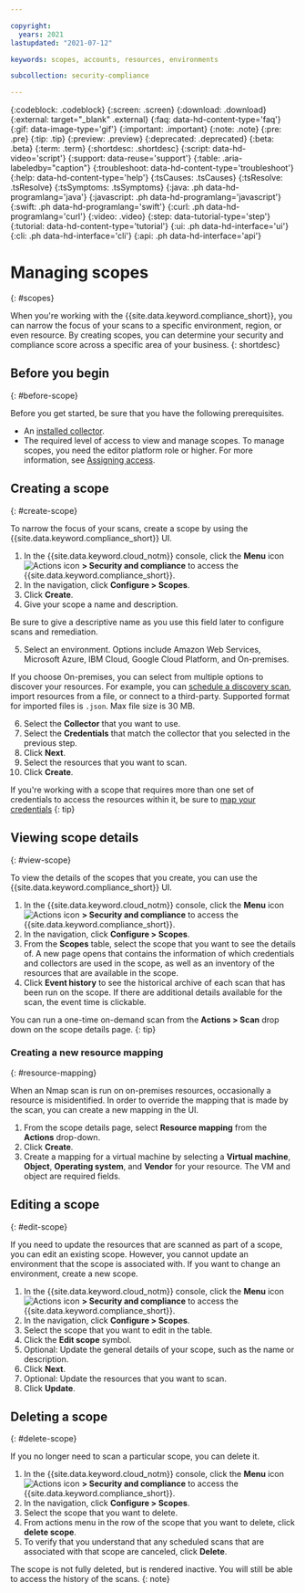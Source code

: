 ```yaml
---

copyright:
  years: 2021
lastupdated: "2021-07-12"

keywords: scopes, accounts, resources, environments

subcollection: security-compliance

---
```


{:codeblock: .codeblock}
{:screen: .screen}
{:download: .download}
{:external: target="_blank" .external}
{:faq: data-hd-content-type='faq'}
{:gif: data-image-type='gif'}
{:important: .important}
{:note: .note}
{:pre: .pre}
{:tip: .tip}
{:preview: .preview}
{:deprecated: .deprecated}
{:beta: .beta}
{:term: .term}
{:shortdesc: .shortdesc}
{:script: data-hd-video='script'}
{:support: data-reuse='support'}
{:table: .aria-labeledby="caption"}
{:troubleshoot: data-hd-content-type='troubleshoot'}
{:help: data-hd-content-type='help'}
{:tsCauses: .tsCauses}
{:tsResolve: .tsResolve}
{:tsSymptoms: .tsSymptoms}
{:java: .ph data-hd-programlang='java'}
{:javascript: .ph data-hd-programlang='javascript'}
{:swift: .ph data-hd-programlang='swift'}
{:curl: .ph data-hd-programlang='curl'}
{:video: .video}
{:step: data-tutorial-type='step'}
{:tutorial: data-hd-content-type='tutorial'}
{:ui: .ph data-hd-interface='ui'}
{:cli: .ph data-hd-interface='cli'}
{:api: .ph data-hd-interface='api'}


# Managing scopes
{: #scopes}

When you're working with the {{site.data.keyword.compliance_short}}, you can narrow the focus of your scans to a specific environment, region, or even resource. By creating scopes, you can determine your security and compliance score across a specific area of your business. 
{: shortdesc}


## Before you begin
{: #before-scope}

Before you get started, be sure that you have the following prerequisites.

- An [installed collector](/docs/security-compliance?topic=security-compliance-collector).
- The required level of access to view and manage scopes. To manage scopes, you need the editor platform role or higher. For more information, see [Assigning access](/docs/security-compliance?topic=security-compliance-access-management).




## Creating a scope
{: #create-scope}

To narrow the focus of your scans, create a scope by using the {{site.data.keyword.compliance_short}} UI.

1. In the {{site.data.keyword.cloud_notm}} console, click the **Menu** icon ![Actions icon](../icons/actions-icon-vertical.svg) **> Security and compliance** to access the {{site.data.keyword.compliance_short}}.
2. In the navigation, click **Configure > Scopes**.
3. Click **Create**.
4. Give your scope a name and description.

  Be sure to give a descriptive name as you use this field later to configure scans and remediation.

5. Select an environment. Options include Amazon Web Services, Microsoft Azure, IBM Cloud, Google Cloud Platform, and On-premises.

  If you choose On-premises, you can select from multiple options to discover your resources. For example, you can [schedule a discovery scan](/docs/security-compliance?topic=security-compliance-schedule-scan), import resources from a file, or connect to a third-party. Supported format for imported files is  `.json`. Max file size is 30 MB.

6. Select the **Collector** that you want to use.
7. Select the **Credentials** that match the collector that you selected in the previous step.
8. Click **Next**.
9. Select the resources that you want to scan.
10. Click **Create**.


If you're working with a scope that requires more than one set of credentials to access the resources within it, be sure to [map your credentials](/docs/security-compliance?topic=security-compliance-credentials)
{: tip}



## Viewing scope details
{: #view-scope}

To view the details of the scopes that you create, you can use the {{site.data.keyword.compliance_short}} UI.

1. In the {{site.data.keyword.cloud_notm}} console, click the **Menu** icon ![Actions icon](../icons/actions-icon-vertical.svg) **> Security and compliance** to access the {{site.data.keyword.compliance_short}}.
2. In the navigation, click **Configure > Scopes**.
3. From the **Scopes** table, select the scope that you want to see the details of. A new page opens that contains the information of which credentials and collectors are used in the scope, as well as an inventory of the resources that are available in the scope.
4. Click **Event history** to see the historical archive of each scan that has been run on the scope. If there are additional details available for the scan, the event time is clickable.

You can run a one-time on-demand scan from the **Actions > Scan** drop down on the scope details page.
{: tip}


### Creating a new resource mapping
{: #resource-mapping}

When an Nmap scan is run on on-premises resources, occasionally a resource is misidentified. In order to override the mapping that is made by the scan, you can create a new mapping in the UI. 

1. From the scope details page, select **Resource mapping** from the **Actions** drop-down.
2. Click **Create**.
3. Create a mapping for a virtual machine by selecting a **Virtual machine**, **Object**, **Operating system**, and **Vendor** for your resource. The VM and object are required fields.





## Editing a scope
{: #edit-scope}

If you need to update the resources that are scanned as part of a scope, you can edit an existing scope. However, you cannot update an environment that the scope is associated with. If you want to change an environment, create a new scope.


1. In the {{site.data.keyword.cloud_notm}} console, click the **Menu** icon ![Actions icon](../icons/actions-icon-vertical.svg) **> Security and compliance** to access the {{site.data.keyword.compliance_short}}.
2. In the navigation, click **Configure > Scopes**.
3. Select the scope that you want to edit in the table.
4. Click the **Edit scope** symbol.
5. Optional: Update the general details of your scope, such as the name or description. 
6. Click **Next**.
7. Optional: Update the resources that you want to scan.
8. Click **Update**.



## Deleting a scope
{: #delete-scope}

If you no longer need to scan a particular scope, you can delete it.

1. In the {{site.data.keyword.cloud_notm}} console, click the **Menu** icon ![Actions icon](../icons/actions-icon-vertical.svg) **> Security and compliance** to access the {{site.data.keyword.compliance_short}}.
2. In the navigation, click **Configure > Scopes**.
3. Select the scope that you want to delete.
4. From actions menu in the row of the scope that you want to delete, click **delete scope**.
5. To verify that you understand that any scheduled scans that are associated with that scope are canceled, click **Delete**.

The scope is not fully deleted, but is rendered inactive. You will still be able to access the history of the scans.
{: note}
